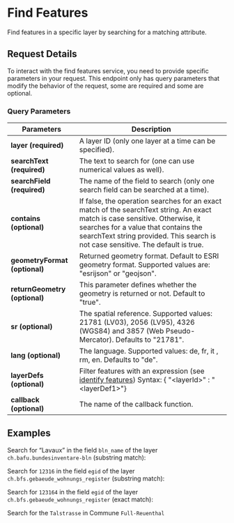 # Find Features

Find features in a specific layer by searching for a matching attribute.

<ApiCodeBlock url="https://api3.geo.admin.ch/rest/services/api/MapServer/find" method="GET" />

## Request Details

To interact with the find features service, you need to provide specific parameters in your request.
This endpoint only has query parameters that modify the behavior of the request, some are required and some are optional.

### Query Parameters

| Parameters                    | Description                                                                                                                                                                                                                                              |
| ----------------------------- | -------------------------------------------------------------------------------------------------------------------------------------------------------------------------------------------------------------------------------------------------------- |
| **layer (required)**          | A layer ID (only one layer at a time can be specified).                                                                                                                                                                                                  |
| **searchText (required)**     | The text to search for (one can use numerical values as well).                                                                                                                                                                                           |
| **searchField (required)**    | The name of the field to search (only one search field can be searched at a time).                                                                                                                                                                       |
| **contains (optional)**       | If false, the operation searches for an exact match of the searchText string. An exact match is case sensitive. Otherwise, it searches for a value that contains the searchText string provided. This search is not case sensitive. The default is true. |
| **geometryFormat (optional)** | Returned geometry format. Default to ESRI geometry format. Supported values are: "esrijson" or "geojson".                                                                                                                                                |
| **returnGeometry (optional)** | This parameter defines whether the geometry is returned or not. Default to "true".                                                                                                                                                                       |
| **sr (optional)**             | The spatial reference. Supported values: 21781 (LV03), 2056 (LV95), 4326 (WGS84) and 3857 (Web Pseudo-Mercator). Defaults to "21781".                                                                                                                    |
| **lang (optional)**           | The language. Supported values: de, fr, it , rm, en. Defaults to "de".                                                                                                                                                                                   |
| **layerDefs (optional)**      | Filter features with an expression (see [identify features](/docs/identify-features##layerdefs-syntax)) Syntax: <span class="title-ref">{ "\<layerId\>" : "\<layerDef1\>"}</span>                                                                        |
| **callback (optional)**       | The name of the callback function.                                                                                                                                                                                                                       |

## Examples

Search for “Lavaux” in the field `bln_name` of the layer `ch.bafu.bundesinventare-bln` (substring match):

<ExampleCodeBlock 
request='curl "https://api3.geo.admin.ch/rest/services/api/MapServer/find?"\
"layer=ch.bafu.bundesinventare-bln&"\
"searchText=Lavaux&"\
"searchField=bln_name&"\
"returnGeometry=false"'
example='{
  "results": [
    {
      "layerBodId": "ch.bafu.bundesinventare-bln",
      "layerName": "ILNM",
      "featureId": 1255,
      "id": 1255,
      "attributes": {
        "bln_name": "Lavaux",
        "bln_obj": 1202,
        "bln_fl": 715.466,
        "subareanumber": 0,
        "subareaname": null,
        "linkurldescription": "https://data.geo.admin.ch/ch.bafu.bundesinventare-bln/objectsheets/2017revision/nr1202.pdf",
        "label": "Lavaux"
      }
    }
  ]
}'
/>

Search for `12316` in the field `egid` of the layer `ch.bfs.gebaeude_wohnungs_register` (substring match):

<ExampleCodeBlock 
request='curl "https://api3.geo.admin.ch/rest/services/api/MapServer/find?"\
"layer=ch.bfs.gebaeude_wohnungs_register&"\
"searchText=123164&"\
"searchField=egid&"\
"returnGeometry=false"' 
example='{
  "results": [
    {
      "layerBodId": "ch.bfs.gebaeude_wohnungs_register",
      "layerName": "RBD: building status",
      "featureId": "3123164_0",
      "id": "3123164_0",
      "attributes": {
        "egid": "3123164",
        "strname_deinr": "Via Arboi 15",
        "plz_plz6": "6534/653400",
        "ggdename": "San Vittore",
        "ggdenr": 3835,
        "gexpdat": "13.07.2025",
        "gdekt": "GR",
        "egrid": "CH167876918122",
        "lgbkr": 0,
        "lparz": "1109",
        "lparzsx": null,
        "ltyp": null,
        "gebnr": "168E",
        "gbez": "",
        "gkode": 2728519.025,
        "gkodn": 1122066.665,
        "gksce": 901,
        "gstat": 1004,
        "gkat": 1020,
        "gklas": 1110,
        "gbauj": null,
        "gbaum": null,
        "gbaup": 8019,
        "gabbj": null,
        "garea": 92,
        "gvol": null,
        "gvolnorm": null,
        "gvolsce": null,
        "gastw": 2,
        "ganzwhg": 1,
        "gazzi": null,
        "gschutzr": null,
        "gebf": null,
        "gwaerzh1": 7450,
        "genh1": 7560,
        "gwaersceh1": 860,
        "gwaerdath1": "29.11.2001",
        "gwaerzh2": null,
        "genh2": null,
        "gwaersceh2": null,
        "gwaerdath2": "-",
        "gwaerzw1": 7650,
        "genw1": 7560,
        "gwaerscew1": 860,
        "gwaerdatw1": "29.11.2001",
        "gwaerzw2": 7600,
        "genw2": 7500,
        "gwaerscew2": 860,
        "gwaerdatw2": "29.11.2001",
        "edid": "0",
        "egaid": 102249110,
        "deinr": "15",
        "esid": 10197717,
        "strname": ["Via Arboi"],
        "strnamk": ["Via Arboi"],
        "strindx": ["Arb"],
        "strsp": ["IT"],
        "stroffiziel": "1",
        "dplz4": 6534,
        "dplzz": 0,
        "dplzname": "S. Vittore",
        "dkode": 2728516.143,
        "dkodn": 1122068.893,
        "doffadr": 0,
        "dexpdat": "13.07.2025",
        "ewid": ["1"],
        "whgnr": [null],
        "wstwk": [3100],
        "wmehrg": [1],
        "weinr": [null],
        "wbez": [null],
        "wstat": [3004],
        "wexpdat": ["2025-07-13T00:00:00"],
        "wbauj": [1999],
        "wabbj": [null],
        "warea": [180],
        "wazim": [3],
        "wkche": [1],
        "label": "Via Arboi 15"
      }
    }
    (...more features...)
  ]
}'
/>

Search for `123164` in the field `egid` of the layer `ch.bfs.gebaeude_wohnungs_register` (exact match):

<ExampleCodeBlock 
request='curl "https://api3.geo.admin.ch/rest/services/api/MapServer/find?"\
"layer=ch.bfs.gebaeude_wohnungs_register&"\
"searchText=1231641&"\
"searchField=egid&"\
"returnGeometry=false&"\
"contains=false"'
example='{
  "results": [
    {
      "layerBodId": "ch.bfs.gebaeude_wohnungs_register",
      "layerName": "RBD: building status",
      "featureId": "1231641_0",
      "id": "1231641_0",
      "attributes": {
        "egid": "1231641",
        "strname_deinr": "Beaulieustrasse 2",
        "plz_plz6": "3012/301200",
        "ggdename": "Bern",
        "ggdenr": 351,
        "gexpdat": "13.07.2025",
        "gdekt": "BE",
        "egrid": "CH251146763508",
        "lgbkr": 2,
        "lparz": "2091",
        "lparzsx": null,
        "ltyp": null,
        "gebnr": "",
        "gbez": "",
        "gkode": 2599407.817,
        "gkodn": 1200797.593,
        "gksce": 904,
        "gstat": 1004,
        "gkat": 1020,
        "gklas": 1122,
        "gbauj": null,
        "gbaum": null,
        "gbaup": 8012,
        "gabbj": null,
        "garea": 174,
        "gvol": null,
        "gvolnorm": null,
        "gvolsce": null,
        "gastw": 4,
        "ganzwhg": 10,
        "gazzi": null,
        "gschutzr": null,
        "gebf": null,
        "gwaerzh1": 7460,
        "genh1": 7580,
        "gwaersceh1": 865,
        "gwaerdath1": "11.02.2025",
        "gwaerzh2": 7400,
        "genh2": 7500,
        "gwaersceh2": 860,
        "gwaerdath2": "29.11.2001",
        "gwaerzw1": 7660,
        "genw1": 7580,
        "gwaerscew1": 865,
        "gwaerdatw1": "11.02.2025",
        "gwaerzw2": 7600,
        "genw2": 7500,
        "gwaerscew2": 860,
        "gwaerdatw2": "29.11.2001",
        "edid": "0",
        "egaid": 100774486,
        "deinr": "2",
        "esid": 10084832,
        "strname": ["Beaulieustrasse"],
        "strnamk": ["Beaulieustr."],
        "strindx": ["Bea"],
        "strsp": ["DE"],
        "stroffiziel": "1",
        "dplz4": 3012,
        "dplzz": 0,
        "dplzname": "Bern",
        "dkode": 2599409.699,
        "dkodn": 1200794.829,
        "doffadr": 1,
        "dexpdat": "13.07.2025",
        "ewid": ["2", "3", "4", "5", "6", "7", "8", "9", "10", "11"],
        "whgnr": [null, null, null, null, null, null, null, null, null, null],
        "wstwk": [3100, 3102, 3102, 3101, 3103, 3101, 3104, 3103, 3104, 3104],
        "wmehrg": [0, 0, 0, 0, 0, 0, 0, 0, 0, 0],
        "weinr": [null, null, null, null, null, null, null, null, null, null],
        "wbez": [
          null,
          "Rechts",
          "Links",
          "Rechts",
          "Rechts",
          "Links",
          "Mitte",
          "Links",
          "Links",
          "Rechts"
        ],
        "wstat": [3004, 3004, 3004, 3004, 3004, 3004, 3004, 3004, 3004, 3004],
        "wexpdat": [
          "2025-07-13T00:00:00",
          "2025-07-13T00:00:00",
          "2025-07-13T00:00:00",
          "2025-07-13T00:00:00",
          "2025-07-13T00:00:00",
          "2025-07-13T00:00:00",
          "2025-07-13T00:00:00",
          "2025-07-13T00:00:00",
          "2025-07-13T00:00:00",
          "2025-07-13T00:00:00"
        ],
        "wbauj": [1999, 1999, 1999, 1999, 1999, 1999, 1999, 1999, 1999, 1999],
        "wabbj": [null, null, null, null, null, null, null, null, null, null],
        "warea": [95, 97, 65, 97, 97, 65, 48, 65, 20, 20],
        "wazim": [3, 4, 2, 4, 3, 2, 1, 5, 1, 1],
        "wkche": [1, 1, 1, 1, 1, 1, 1, 1, 1, 1],
        "label": "Beaulieustrasse 2"
      }
    }
  ]
}'
/>

Search for the `Talstrasse` in Commune `Full-Reuenthal`

<ExampleCodeBlock 
request='curl "https://api3.geo.admin.ch/rest/services/api/MapServer/find?"\
"layer=ch.swisstopo.amtliches-strassenverzeichnis&"\
"searchText=Talstrasse&"\
"searchField=stn_label&"\
"returnGeometry=false&"\
"contains=false&"\
"layerDefs={\"ch.swisstopo.amtliches-strassenverzeichnis\":\"com_fosnr=4307\"}"'
example='{
  "results": [
    {
      "layerBodId": "ch.swisstopo.amtliches-strassenverzeichnis",
      "layerName": "Official directory of streets",
      "featureId": 10094530,
      "id": 10094530,
      "attributes": {
        "str_esid": 10094530,
        "stn_label": "Talstrasse",
        "zip_label": "5324 Full-Reuenthal",
        "com_name": "Full-Reuenthal",
        "com_fosnr": 4307,
        "str_official": 1,
        "str_modified": "2024-07-23",
        "str_type": "Strasse",
        "str_children": null,
        "str_parent": null,
        "str_status": "bestehend",
        "label": "Talstrasse"
      }
    }
  ]
}'
/>

